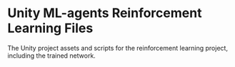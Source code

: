 # Unity ML-agents Reinforcement Learning Files
The Unity project assets and scripts for the reinforcement learning project, including the trained network.
